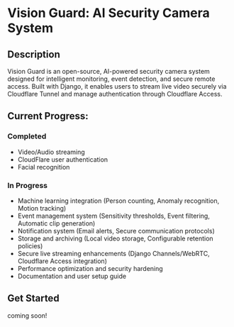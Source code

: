 # Vision Guard: AI Security Camera System

## Description

Vision Guard is an open-source, AI-powered security camera system designed for intelligent monitoring, event detection, and secure remote access. Built with Django, it enables users to stream live video securely via Cloudflare Tunnel and manage authentication through Cloudflare Access.

## Current Progress:

### Completed

- Video/Audio streaming
- CloudFlare user authentication
- Facial recognition

### In Progress

- Machine learning integration (Person counting, Anomaly recognition, Motion tracking)
- Event management system (Sensitivity thresholds, Event filtering, Automatic clip generation)
- Notification system (Email alerts, Secure communication protocols)
- Storage and archiving (Local video storage, Configurable retention policies)
- Secure live streaming enhancements (Django Channels/WebRTC, Cloudflare Access integration)
- Performance optimization and security hardening
- Documentation and user setup guide

## Get Started

coming soon!